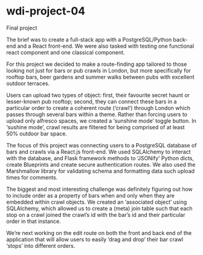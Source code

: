 # wdi-project-04
Final project

The brief was to create a full-stack app with a PostgreSQL/Python back-end and a React front-end. We were also tasked with testing one functional react component and one classical component.

For this project we decided to make a route-finding app tailored to those looking not just for bars or pub crawls in London, but more specifically for rooftop bars, beer gardens and summer walks between pubs with excellent outdoor terraces.

Users can upload two types of object: first, their favourite secret haunt or lesser-known pub rooftop; second, they can connect these bars in a particular order to create a coherent route (‘crawl’) through London which passes through several bars within a theme. Rather than forcing users to upload only alfresco spaces, we created a ‘sunshine mode’ toggle button. In ‘sushine mode’, crawl results are filtered for being comprised of at least 50% outdoor bar space.

The focus of this project was connecting users to a PostgreSQL database of bars and crawls via a React.js front-end. We used SQLAlchemy to interact with the database, and Flask framework methods to ‘JSONify’ Python dicts, create Blueprints and create secure authentication routes.  We also used the Marshmallow library for validating schema and formatting data such upload times for comments.

The biggest and most interesting challenge was definitely figuring out how to include order as a property of bars when and only when they are embedded within crawl objects. We created an ‘associated object’ using SQLAlchemy, which allowed us to create a (meta) join table such that each stop on a crawl joined the crawl’s id with the bar’s id and their particular order in that instance.

We’re next working on the edit route on both the front and back end of the application that will allow users to easily ‘drag and drop’ their bar crawl ‘stops’ into different orders.
